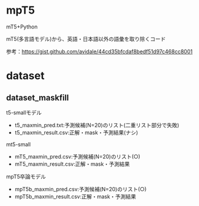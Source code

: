 # mpT5
mT5+Python


mT5(多言語モデル)から、英語・日本語以外の語彙を取り除くコード

参考：https://gist.github.com/avidale/44cd35bfcdaf8bedf51d97c468cc8001

# dataset
## dataset_maskfill

t5-smallモデル
 - t5_maxmin_pred.txt:予測候補(N=20)のリスト(二重リスト部分で失敗)
 - t5_maxmin_result.csv:正解・mask・予測結果(ナシ)

mt5-small
 - mT5_maxmin_pred.csv:予測候補(N=20)のリスト(○)
 - mT5_maxmin_result.csv:正解・mask・予測結果

mpT5卒論モデル
 - mpT5b_maxmin_pred.csv:予測候補(N=20)のリスト(○)
 - mpT5b_maxmin_result.csv:正解・mask・予測結果
